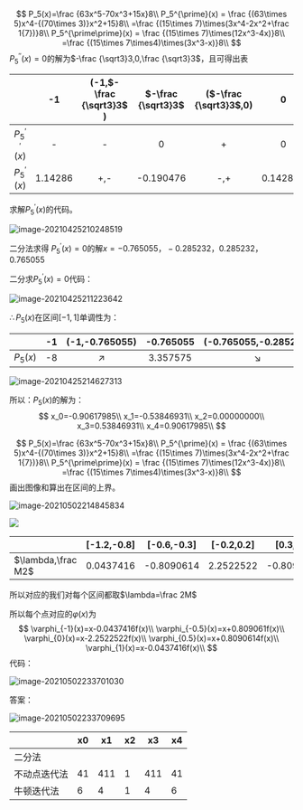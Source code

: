 
$$
P_5(x)=\frac {63x^5-70x^3+15x}8\\
P_5^{\prime}(x) = \frac {(63\times 5)x^4-{(70\times 3)}x^2+15}8\\
=\frac {(15\times 7)\times(3x^4-2x^2+\frac 1{7})}8\\
P_5^{\prime\prime}(x) = \frac {(15\times 7)\times(12x^3-4x)}8\\
=\frac {(15\times 7\times4)\times(3x^3-x)}8\\
$$
$P_5^{\prime\prime}(x)=0$的解为$-\frac {\sqrt3}3,0,\frac {\sqrt3}3$，且可得出表

|                         |   -1    | (-1,$-\frac {\sqrt3}3$ ) | $-\frac {\sqrt3}3$ | ($-\frac {\sqrt3}3$,0) |    0     | ($0,\frac {\sqrt3}3$) | $\frac {\sqrt3}3$ | （$\frac {\sqrt3}3，1$） |    1    |
| :---------------------: | :-----: | :----------------------: | :----------------: | :--------------------: | :------: | :-------------------: | :---------------: | :----------------------: | :-----: |
| $P_5^{\prime\prime}(x)$ |    -    |            -             |         0          |           +            |    0     |           -           |         0         |            +             |    +    |
|    $P_5^{\prime}(x)$    | 1.14286 |           +,-            |     -0.190476      |          -,+           | 0.142857 |          +,-          |     -0.190476     |           -,+            | 1.14286 |

求解$P_5^{\prime}(x)$的代码。

![image-20210425210248519](C:\Users\hwh\AppData\Roaming\Typora\typora-user-images\image-20210425210248519.png)



二分法求得 $P_5^{\prime}(x)=0$的解$x=-0.765055，-0.285232，0.285232，0.765055$

二分求$P_5^{\prime}(x)=0$代码：

![image-20210425211223642](C:\Users\hwh\AppData\Roaming\Typora\typora-user-images\image-20210425211223642.png)

$\therefore P_5(x)$在区间$[-1,1]$单调性为：

|          |  -1  | (-1,-0.765055) | -0.765055 | (-0.765055,-0.285232) | -0.285232  | (-0.285232,0.285232) | 0.285232  | (0.285232,-0.765055) | -0.765055 | (0.765055,1) |  1   |
| -------- | :--: | :------------: | :-------: | :-------------------: | :--------: | :------------------: | :-------: | :------------------: | :-------: | :----------: | :--: |
| $P_5(x)$ |  -8  |   $\nearrow$   | 3.357575  |      $\searrow$       | -2.7730218 |      $\nearrow$      | 2.7730218 |      $\searrow$      | -3.357575 |  $\nearrow$  |      |



![image-20210425214627313](C:\Users\hwh\AppData\Roaming\Typora\typora-user-images\image-20210425214627313.png)



所以：$P_5(x)$的解为：
$$
x_0=-0.90617985\\
x_1=-0.53846931\\
x_2=0.00000000\\
x_3=0.53846931\\
x_4=0.90617985\\
$$

$$
P_5(x)=\frac {63x^5-70x^3+15x}8\\
P_5^{\prime}(x) = \frac {(63\times 5)x^4-{(70\times 3)}x^2+15}8\\
=\frac {(15\times 7)\times(3x^4-2x^2+\frac 1{7})}8\\
P_5^{\prime\prime}(x) = \frac {(15\times 7)\times(12x^3-4x)}8\\
=\frac {(15\times 7\times4)\times(3x^3-x)}8\\
$$
画出图像和算出在区间的上界。

![image-20210502214845834](C:\Users\hwh\AppData\Roaming\Typora\typora-user-images\image-20210502214845834.png)

![](C:\Users\hwh\AppData\Roaming\Typora\typora-user-images\image-20210502222514645.png)

|                    | [-1.2,-0.8] | [-0.6,-0.3] | [-0.2,0.2] | [0.3,0.6]  | [0.8,1.2] |
| ------------------ | ----------- | ----------- | ---------- | ---------- | --------- |
| $\lambda,\frac M2$ | 0.0437416   | -0.8090614  | 2.2522522  | -0.8090614 | 0.0437416 |

所以对应的我们对每个区间都取$\lambda=\frac 2M$

所以每个点对应的$\varphi(x)$为
$$
\varphi_{-1}(x)=x-0.0437416f(x)\\
\varphi_{-0.5}(x)=x+0.809061f(x)\\
\varphi_{0}(x)=x-2.2522522f(x)\\
\varphi_{0.5}(x)=x+0.8090614f(x)\\
\varphi_{1}(x)=x-0.0437416f(x)\\
$$
代码：

![image-20210502233701030](C:\Users\hwh\AppData\Roaming\Typora\typora-user-images\image-20210502233701030.png)

答案：

![image-20210502233709695](C:\Users\hwh\AppData\Roaming\Typora\typora-user-images\image-20210502233709695.png)











|              | x0   | x1   | x2   | x3   | x4   |
| ------------ | ---- | ---- | ---- | ---- | ---- |
| 二分法       |      |      |      |      |      |
| 不动点迭代法 | 41   | 411  | 1    | 411  | 41   |
| 牛顿迭代法   | 6    | 4    | 1    | 4    | 6    |

